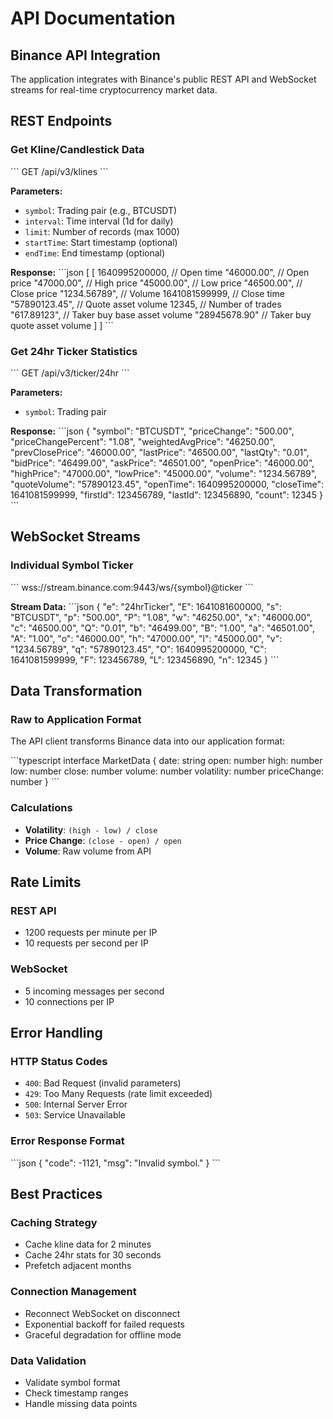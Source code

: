 # API Documentation

## Binance API Integration

The application integrates with Binance's public REST API and WebSocket streams for real-time cryptocurrency market data.

## REST Endpoints

### Get Kline/Candlestick Data
\`\`\`
GET /api/v3/klines
\`\`\`

**Parameters:**
- `symbol`: Trading pair (e.g., BTCUSDT)
- `interval`: Time interval (1d for daily)
- `limit`: Number of records (max 1000)
- `startTime`: Start timestamp (optional)
- `endTime`: End timestamp (optional)

**Response:**
\`\`\`json
[
  [
    1640995200000,  // Open time
    "46000.00",     // Open price
    "47000.00",     // High price
    "45000.00",     // Low price
    "46500.00",     // Close price
    "1234.56789",   // Volume
    1641081599999,  // Close time
    "57890123.45",  // Quote asset volume
    12345,          // Number of trades
    "617.89123",    // Taker buy base asset volume
    "28945678.90"   // Taker buy quote asset volume
  ]
]
\`\`\`

### Get 24hr Ticker Statistics
\`\`\`
GET /api/v3/ticker/24hr
\`\`\`

**Parameters:**
- `symbol`: Trading pair

**Response:**
\`\`\`json
{
  "symbol": "BTCUSDT",
  "priceChange": "500.00",
  "priceChangePercent": "1.08",
  "weightedAvgPrice": "46250.00",
  "prevClosePrice": "46000.00",
  "lastPrice": "46500.00",
  "lastQty": "0.01",
  "bidPrice": "46499.00",
  "askPrice": "46501.00",
  "openPrice": "46000.00",
  "highPrice": "47000.00",
  "lowPrice": "45000.00",
  "volume": "1234.56789",
  "quoteVolume": "57890123.45",
  "openTime": 1640995200000,
  "closeTime": 1641081599999,
  "firstId": 123456789,
  "lastId": 123456890,
  "count": 12345
}
\`\`\`

## WebSocket Streams

### Individual Symbol Ticker
\`\`\`
wss://stream.binance.com:9443/ws/{symbol}@ticker
\`\`\`

**Stream Data:**
\`\`\`json
{
  "e": "24hrTicker",
  "E": 1641081600000,
  "s": "BTCUSDT",
  "p": "500.00",
  "P": "1.08",
  "w": "46250.00",
  "x": "46000.00",
  "c": "46500.00",
  "Q": "0.01",
  "b": "46499.00",
  "B": "1.00",
  "a": "46501.00",
  "A": "1.00",
  "o": "46000.00",
  "h": "47000.00",
  "l": "45000.00",
  "v": "1234.56789",
  "q": "57890123.45",
  "O": 1640995200000,
  "C": 1641081599999,
  "F": 123456789,
  "L": 123456890,
  "n": 12345
}
\`\`\`

## Data Transformation

### Raw to Application Format
The API client transforms Binance data into our application format:

\`\`\`typescript
interface MarketData {
  date: string
  open: number
  high: number
  low: number
  close: number
  volume: number
  volatility: number
  priceChange: number
}
\`\`\`

### Calculations
- **Volatility**: `(high - low) / close`
- **Price Change**: `(close - open) / open`
- **Volume**: Raw volume from API

## Rate Limits

### REST API
- 1200 requests per minute per IP
- 10 requests per second per IP

### WebSocket
- 5 incoming messages per second
- 10 connections per IP

## Error Handling

### HTTP Status Codes
- `400`: Bad Request (invalid parameters)
- `429`: Too Many Requests (rate limit exceeded)
- `500`: Internal Server Error
- `503`: Service Unavailable

### Error Response Format
\`\`\`json
{
  "code": -1121,
  "msg": "Invalid symbol."
}
\`\`\`

## Best Practices

### Caching Strategy
- Cache kline data for 2 minutes
- Cache 24hr stats for 30 seconds
- Prefetch adjacent months

### Connection Management
- Reconnect WebSocket on disconnect
- Exponential backoff for failed requests
- Graceful degradation for offline mode

### Data Validation
- Validate symbol format
- Check timestamp ranges
- Handle missing data points
